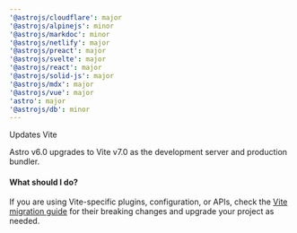 ```yaml
---
'@astrojs/cloudflare': major
'@astrojs/alpinejs': minor
'@astrojs/markdoc': minor
'@astrojs/netlify': major
'@astrojs/preact': major
'@astrojs/svelte': major
'@astrojs/react': major
'@astrojs/solid-js': major
'@astrojs/mdx': major
'@astrojs/vue': major
'astro': major
'@astrojs/db': minor
---
```


Updates Vite

Astro v6.0 upgrades to Vite v7.0 as the development server and production bundler.

#### What should I do?

If you are using Vite-specific plugins, configuration, or APIs, check the [Vite migration guide](https://vite.dev/guide/migration) for their breaking changes and upgrade your project as needed.
